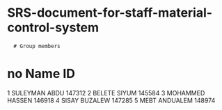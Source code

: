 # SRS-document-for-staff-material-control-system
      # Group members

# no 	      Name             	    ID
1	 SULEYMAN ABDU      	    147312
2	 BELETE SIYUM	          145584
3	 MOHAMMED HASSEN	          146918
4	 SISAY BUZALEW	          147285
5	 MEBT ANDUALEM       	    148974
